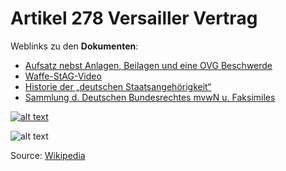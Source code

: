 <!---
Artikel-278-VV/Artikel-278-VV is a ✨ special ✨ repository because its `README.md` (this file) appears on your GitHub profile.
You can click the Preview link to take a look at your changes.
--->


# Artikel 278 Versailler Vertrag
Weblinks zu den **Dokumenten**:
* [Aufsatz nebst Anlagen, Beilagen und eine OVG Beschwerde](https://drive.proton.me/urls/CVVMDDE9YW#ZE7PDaXtEnlZ)
* [Waffe-StAG-Video](https://drive.proton.me/urls/S0H5J89YNM#k0MFtlrKjQQC)
* [Historie der „deutschen Staatsangehörigkeit“](https://drive.proton.me/urls/4CARPZNE9G#zushQtbiqxHA)
* [Sammlung d. Deutschen Bundesrechtes mvwN u. Faksimiles](https://drive.proton.me/urls/MEY7CR9XXM#rIhfRk0TC47j)

[![alt text](http://beginnerlinuxtutorial.com/wp-content/uploads/2014/05/Linux-Shell-Script.png "Logo Title Text 1")](https://www.youtube.com/watch?v=Q2csjyid7c8)


![alt text](https://upload.wikimedia.org/wikipedia/commons/thumb/3/37/Netfilter-packet-flow.svg/800px-Netfilter-packet-flow.svg.png "Logo Title Text 1")

Source: [Wikipedia](https://de.wikipedia.org/wiki/Netfilter)

